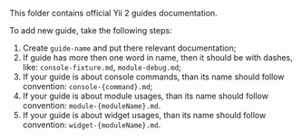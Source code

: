 This folder contains official Yii 2 guides documentation.

To add new guide, take the following steps:

1. Create `guide-name` and put there relevant documentation;
2. If guide has more then one word in name, then it should be with dashes, like: `console-fixture.md`, `module-debug.md`;
3. If your guide is about console commands, than its name should follow convention: `console-{command}.md`;
4. If your guide is about module usages, than its name should follow convention: `module-{moduleName}.md`.
5. If your guide is about widget usages, than its name should follow convention: `widget-{moduleName}.md`.
